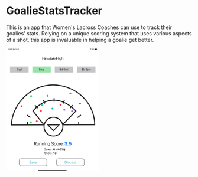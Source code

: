 # GoalieStatsTracker
This is an app that Women's Lacross Coaches can use to track their goalies' stats.
Relying on a unique scoring system that uses various aspects of a shot, this app is invaluable in helping a goalie get better.

<img src="https://github.com/SanyaArora2007/GoalieStatsTracker/blob/main/Screenshots/Field-12.9inch.png" width=250>
